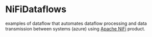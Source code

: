 # NiFiDataflows
examples of dataflow that automates dataflow processing and data transmission between systems (azure)  using [Apache NiFi](https://nifi.apache.org/) product.
